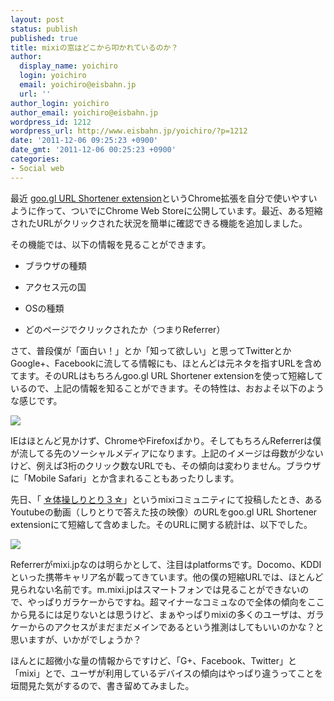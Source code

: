 ```yaml
---
layout: post
status: publish
published: true
title: mixiの窓はどこから叩かれているのか？
author:
  display_name: yoichiro
  login: yoichiro
  email: yoichiro@eisbahn.jp
  url: ''
author_login: yoichiro
author_email: yoichiro@eisbahn.jp
wordpress_id: 1212
wordpress_url: http://www.eisbahn.jp/yoichiro/?p=1212
date: '2011-12-06 09:25:23 +0900'
date_gmt: '2011-12-06 00:25:23 +0900'
categories:
- Social web
---
```


最近
[goo.gl URL Shortener extension](http://goo.gl/ozHka)というChrome拡張を自分で使いやすいように作って、ついでにChrome Web Storeに公開しています。最近、ある短縮されたURLがクリックされた状況を簡単に確認できる機能を追加しました。

その機能では、以下の情報を見ることができます。

* ブラウザの種類

* アクセス元の国

* OSの種類

* どのページでクリックされたか（つまりReferrer）

さて、普段僕が「面白い！」とか「知って欲しい」と思ってTwitterとかGoogle+、Facebookに流してる情報にも、ほとんどは元ネタを指すURLを含めてます。そのURLはもちろんgoo.gl URL Shortener extensionを使って短縮しているので、上記の情報を知ることができます。その特性は、おおよそ以下のような感じです。

![](http://www.eisbahn.jp/yoichiro/images/2011/12/cap1.png)

IEはほとんど見かけず、ChromeやFirefoxばかり。そしてもちろんReferrerは僕が流してる先のソーシャルメディアになります。上記のイメージは母数が少ないけど、例えば3桁のクリック数なURLでも、その傾向は変わりません。ブラウザに「Mobile Safari」とか含まれることもあったりします。

先日、「
[☆体操しりとり３☆](http://mixi.jp/view_bbs.pl?id=40799052&comment_count=371&comm_id=1234)」というmixiコミュニティにて投稿したとき、あるYoutubeの動画（しりとりで答えた技の映像）のURLをgoo.gl URL Shortener extensionにて短縮して含めました。そのURLに関する統計は、以下でした。

![](http://www.eisbahn.jp/yoichiro/images/2011/12/cap2.png)

Referrerがmixi.jpなのは明らかとして、注目はplatformsです。Docomo、KDDIといった携帯キャリア名が載ってきています。他の僕の短縮URLでは、ほとんど見られない名前です。m.mixi.jpはスマートフォンでは見ることができないので、やっぱりガラケーからですね。超マイナーなコミュなので全体の傾向をここから見るには足りないとは思うけど、まぁやっぱりmixiの多くのユーザは、ガラケーからのアクセスがまだまだメインであるという推測はしてもいいのかな？と思いますが、いかがでしょうか？

ほんとに超微小な量の情報からですけど、「G+、Facebook、Twitter」と「mixi」とで、ユーザが利用しているデバイスの傾向はやっぱり違うってことを垣間見た気がするので、書き留めてみました。
